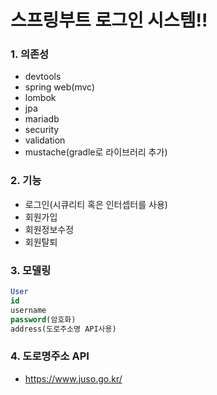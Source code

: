 # 스프링부트 로그인 시스템!!

### 1. 의존성
- devtools
- spring web(mvc)
- lombok
- jpa
- mariadb
- security
- validation
- mustache(gradle로 라이브러리 추가)

### 2. 기능
- 로그인(시큐리티 혹은 인터셉터를 사용)
- 회원가입
- 회원정보수정
- 회원탈퇴

### 3. 모델링
```sql
User
id
username
password(암호화)
address(도로주소명 API사용)
```

### 4. 도로명주소 API
- https://www.juso.go.kr/
